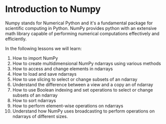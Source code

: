 # Introduction to Numpy 

Numpy stands for Numerical Python and it's a fundamental package for scientific computing in Python. NumPy provides python with an extensive math library capable of performing numerical computations effectively and efficiently. 


In the following lessons we will learn:

1. How to import NumPy
2. How to create multidimensional NumPy ndarrays using various methods
3. How to access and change elements in ndarrays
4. How to load and save ndarrays
5. How to use slicing to select or change subsets of an ndarray
6. Understand the difference between a view and a copy an of ndarray
7. How to use Boolean indexing and set operations to select or change subsets of an ndarray
8. How to sort ndarrays
9. How to perform element-wise operations on ndarrays
10. Understand how NumPy uses broadcasting to perform operations on ndarrays of different sizes.